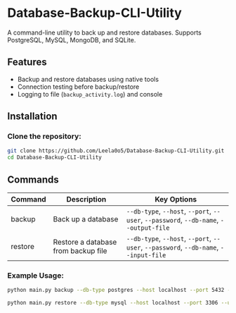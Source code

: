 # Database-Backup-CLI-Utility

A command-line utility to back up and restore databases. Supports PostgreSQL, MySQL, MongoDB, and SQLite.

## Features
- Backup and restore databases using native tools  
- Connection testing before backup/restore  
- Logging to file (`backup_activity.log`) and console  

## Installation
### Clone the repository:
```bash
git clone https://github.com/Leela0o5/Database-Backup-CLI-Utility.git
cd Database-Backup-CLI-Utility
```

## Commands

| Command | Description                       | Key Options                                                                 |
|---------|-----------------------------------|------------------------------------------------------------------------------|
| backup  | Back up a database                | `--db-type`, `--host`, `--port`, `--user`, `--password`, `--db-name`, `--output-file` |
| restore | Restore a database from backup file | `--db-type`, `--host`, `--port`, `--user`, `--password`, `--db-name`, `--input-file`  |

### Example Usage:

```bash
python main.py backup --db-type postgres --host localhost --port 5432 --user myuser --password mypass --db-name mydb --output-file /path/to/backup_file

python main.py restore --db-type mysql --host localhost --port 3306 --user myuser --password mypass --db-name mydb --input-file /path/to/backup_file
```
